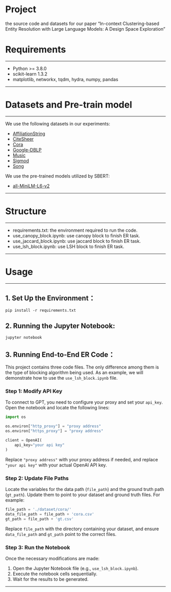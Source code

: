 # Project
the source code and datasets for our paper “In-context Clustering-based Entity Resolution with Large Language Models: A Design Space Exploration”

# Requirements
-------
- Python >= 3.8.0
- scikit-learn 1.3.2
- matplotlib, networkx, tqdm, hydra, numpy, pandas 
--------

# Datasets and Pre-train model
----------
We use the following datasets in our experiments:

- [AffiliationString](https://github.com/merialdo/research.alaska)
- [CiteSheer](https://pages.cs.wisc.edu/~anhai/data)
- [Cora](https://www.gabormelli.com/RKB/CORA_Citation_Benchmark_Task)
- [Google-DBLP](https://pages.cs.wisc.edu/~anhai/data)
- [Music](http://oaei.ontologymatching.org/2011/instance/)
- [Sigmod](http://www.inf.uniroma3.it/db/sigmod2020contest/)
- [Song](https://pages.cs.wisc.edu/~anhai/data)

We use the pre-trained models utilized by SBERT:
- [all-MiniLM-L6-v2](https://www.sbert.net/)

---------


# Structure
------------
- requirements.txt: the environment required to run the code.
- use_canopy_block.ipynb: use canopy block to finish ER task.
- use_jaccard_block.ipynb: use jaccard block to finish ER task.
- use_lsh_block.ipynb: use LSH block to finish ER task.

------------
# Usage
------------

## 1. Set Up the Environment：
 ```
 pip install -r requirements.txt
 ```

## 2. Running the Jupyter Notebook:
 ```
 jupyter notebook
 ```


## 3. Running End-to-End ER Code：

This project contains three code files. The only difference among them is the type of blocking algorithm being used. As an example, we will demonstrate how to use the `use_lsh_block.ipynb` file.

### Step 1: Modify API Key

To connect to GPT, you need to configure your proxy and set your `api_key`. Open the notebook and locate the following lines:

```python
import os

os.environ["http_proxy"] = "proxy address"
os.environ["https_proxy"] = "proxy address"

client = OpenAI(
    api_key="your api key"
)
```

Replace `"proxy address"` with your proxy address if needed, and replace `"your api key"` with your actual OpenAI API key.

### Step 2: Update File Paths

Locate the variables for the data path (`file_path`) and the ground truth path (`gt_path`). Update them to point to your dataset and ground truth files. For example:

```python
file_path = './dataset/cora/'
data_file_path = file_path + 'cora.csv'
gt_path = file_path + 'gt.csv'
```

Replace `file_path` with the directory containing your dataset, and ensure `data_file_path` and `gt_path` point to the correct files.

### Step 3: Run the Notebook

Once the necessary modifications are made:

1. Open the Jupyter Notebook file (e.g., `use_lsh_block.ipynb`).
2. Execute the notebook cells sequentially.
3. Wait for the results to be generated.
---------

